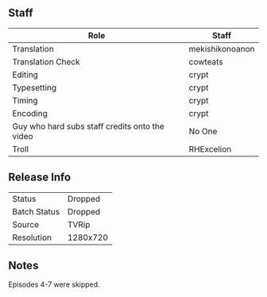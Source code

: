 ## Staff

| Role              | Staff                               |
|-------------------|-------------------------------------|
| Translation       | mekishikonoanon                     |
| Translation Check | cowteats                            |
| Editing           | crypt                               |
| Typesetting       | crypt                               |
| Timing            | crypt                               |
| Encoding          | crypt                               |
| Guy who hard subs staff credits onto the video | No One |
| Troll             | RHExcelion                          |

## Release Info

|              |           |
|--------------|-----------|
| Status       | Dropped   |
| Batch Status | Dropped   |
| Source       | TVRip     |
| Resolution   | 1280x720  |

## Notes

Episodes 4-7 were skipped.
